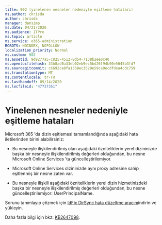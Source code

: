 ```yaml
---
title: 902 (yinelenen nesneler nedeniyle eşitleme hataları)
ms.author: chrisda
author: chrisda
manager: dansimp
ms.date: 04/21/2020
ms.audience: ITPro
ms.topic: article
ms.service: o365-administration
ROBOTS: NOINDEX, NOFOLLOW
localization_priority: Normal
ms.custom: 902
ms.assetid: 9d9277a5-c825-4512-8d54-7138b2ee0c40
ms.openlocfilehash: 33b8ad0a33eb02eb9ec5bd26f94b00e5645b3fd7
ms.sourcegitcommit: c6692ce0fa1358ec3529e59ca0ecdfdea4cdc759
ms.translationtype: MT
ms.contentlocale: tr-TR
ms.lasthandoff: 09/14/2020
ms.locfileid: "47737361"
---
```

# <a name="sync-errors-due-to-duplicate-objects"></a>Yinelenen nesneler nedeniyle eşitleme hataları

Microsoft 365 'da dizin eşitlemesi tamamlandığında aşağıdaki hata iletilerinden birini alabilirsiniz:

- Bu nesneyle ilişkilendirilmiş olan aşağıdaki özniteliklerin yerel dizininizde başka bir nesneyle ilişkilendirilmiş değerleri olduğundan, bu nesne Microsoft Online Services 'ta güncelleştirilemiyor.

- Microsoft Online Services dizininizde aynı proxy adresine sahip eşitlenmiş bir nesne zaten var.

- Bu nesneyle ilişkili aşağıdaki özniteliklerin yerel dizin hizmetinizdeki başka bir nesneyle ilişkilendirilmiş değerleri olduğundan, bu nesne güncelleştirilemiyor: UserPrincipalName.

Sorunu tanımlayıp çözmek için [IdFix DirSync hata düzeltme aracını](https://www.microsoft.com/download/details.aspx?id=36832)indirin ve yükleyin.

Daha fazla bilgi için bkz: [KB2647098](https://support.microsoft.com/help/2647098/duplicate-or-invalid-attributes-prevent-directory-synchronization-in-o).
